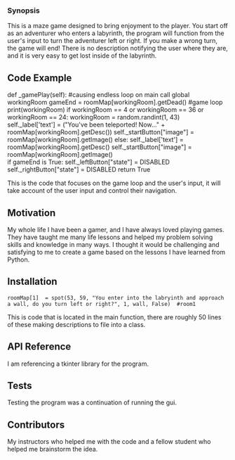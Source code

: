 ### Synopsis

This is a maze game designed to bring enjoyment to the player. You start off as an adventurer who enters a labyrinth, the program will function from the user's input to turn the adventurer left or right. If you make a wrong turn, the game will end! There is no description notifying the user where they are, and it is very easy to get lost inside of the labyrinth.

## Code Example

def _gamePlay(self):		#causing endless loop on main call
		global workingRoom
		gameEnd = roomMap[workingRoom].getDead()								#game loop
		print(workingRoom)
		if workingRoom == 4 or workingRoom == 36 or workingRoom == 24:
			workingRoom = random.randint(1, 43)
			self._label['text'] = ("You've been teleported! Now..." + roomMap[workingRoom].getDesc())
			self._startButton["image"] = roomMap[workingRoom].getImage()
		else:
			self._label['text'] = roomMap[workingRoom].getDesc()
			self._startButton["image"] = roomMap[workingRoom].getImage()	
		if gameEnd is True:
			self._leftButton["state"] = DISABLED
			self._rightButton["state"] = DISABLED
			return True

This is the code that focuses on the game loop and the user's input, it will take account of the user input and control their navigation. 

## Motivation

My whole life I have been a gamer, and I have always loved playing games. They have taught me many life lessons and helped my problem solving skills and knowledge in many ways. I thought it would be challenging and satisfying to me to create a game based on the lessons I have learned from Python.

## Installation

	roomMap[1]  = spot(53, 59, "You enter into the labryinth and approach a wall, do you turn left or right?", 1, wall, False)	#room1

This is code that is located in the main function, there are roughly 50 lines of these making descriptions to file into a class.

## API Reference

I am referencing a tkinter library for the program.

## Tests

Testing the program was a continuation of running the gui.

## Contributors

My instructors who helped me with the code and a fellow student who helped me brainstorm the idea.
